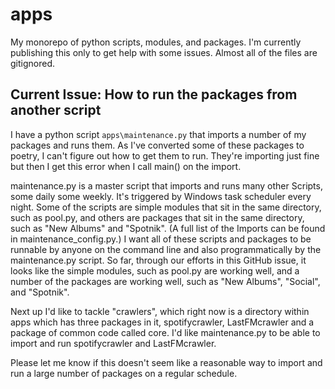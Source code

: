 # apps
My monorepo of python scripts, modules, and packages. I'm currently publishing this only to get help with some issues. Almost all of the files are gitignored.

## Current Issue: How to run the packages from another script

I have a python script `apps\maintenance.py` that imports a number of my packages and runs them. As I've converted some of these packages to poetry, I can't figure out how to get them to run. They're importing just fine but then I get this error when I call main() on the import.

maintenance.py is a master script that imports and runs many other Scripts, some daily some weekly. It's triggered by Windows task scheduler every night. Some of the scripts are simple modules that sit in the same directory, such as pool.py, and others are packages that sit in the same directory, such as "New Albums" and "Spotnik". (A full list of the Imports can be found in maintenance_config.py.) I want all of these scripts and packages to be runnable by anyone on the command line and also programmatically by the maintenance.py script. So far, through our efforts in this GitHub issue, it looks like the simple modules, such as pool.py are working well, and a number of the packages are working well, such as "New Albums", "Social", and "Spotnik".

Next up I'd like to tackle "crawlers", which right now is a directory within apps which has three packages in it, spotifycrawler, LastFMcrawler and a package of common code called core. I'd like maintenance.py to be able to import and run spotifycrawler and LastFMcrawler.

Please let me know if this doesn't seem like a reasonable way to import and run a large number of packages on a regular schedule.
